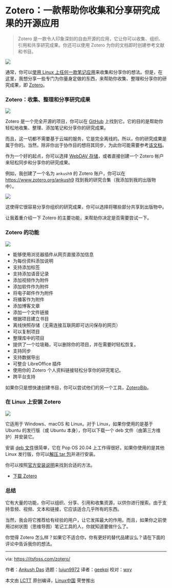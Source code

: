[#]: collector: (lujun9972)
[#]: translator: (geekpi)
[#]: reviewer: (wxy)
[#]: publisher: (wxy)
[#]: url: (https://linux.cn/article-12905-1.html)
[#]: subject: (Zotero: An Open Source App to Help You Collect & Share Research)
[#]: via: (https://itsfoss.com/zotero/)
[#]: author: (Ankush Das https://itsfoss.com/author/ankush/)

Zotero：一款帮助你收集和分享研究成果的开源应用
======

> Zotero 是一款令人印象深刻的自由开源的应用，它让你可以收集、组织、引用和共享研究成果。你还可以使用 Zotero 为你的文档即时创建参考文献和书目。

![](https://img.linux.net.cn/data/attachment/album/202012/09/213010i6o78b6y5gifyjtf.jpg)

通常，你可以[使用 Linux 上任何一款笔记应用][1]来收集和分享你的想法。但是，在这里，我想分享一些专门为你量身定做的东西，来帮助你收集、整理和分享你的研究成果，即 [Zotero][2]。

### Zotero：收集、整理和分享研究成果

![][3]

Zotero 是一个完全开源的项目，你可以在 [GitHub][4] 上找到它。它的目的是帮助你轻松地收集、整理、添加笔记和分享你的研究成果。

而且，这一切都不需要基于云端的服务，它是完全离线的。所以，你的研究成果是属于你的。当然，除非你出于协作目的想将其同步，为此你可能需要参考[该文档][5]。

作为一个好的起点，你可以选择 [WebDAV 存储][6]，或者直接创建一个 Zotero 帐户来轻松同步和分享你的研究成果。

例如，我创建了一个名为 `ankush9` 的 Zotero 账户，你可以在 <https://www.zotero.org/ankush9> 找到我的研究合集（我添加到我的出版物中）。

![][7]

这使得它很容易分享你组织的研究成果，你可以选择将哪些部分共享到出版物中。

让我着重介绍一下 Zotero 的主要功能，来帮助你决定是否需要尝试一下。

### Zotero 的功能

![][8]

  * 能够使用浏览器插件从网页直接添加信息
  * 为每份资料添加说明
  * 支持添加标签
  * 支持添加语音记录
  * 添加视频作为附件
  * 添加软件作为附件
  * 将电子邮件作为附件
  * 将播客作为附件
  * 添加博客文章
  * 添加一个文件链接
  * 根据项目建立书目
  * 离线快照存储（无需连接互联网即可访问保存的网页）
  * 可以复制项目
  * 整理库中的项目
  * 提供了一个垃圾箱，可以删除你的项目，并在需要时轻松恢复。
  * 支持同步
  * 支持数据导出
  * 可整合 LibreOffice 插件
  * 使用你的 Zotero 个人资料链接轻松分享你的研究笔记。
  * 跨平台支持

如果你只是想快速创建书目，你可以尝试他们的另一个工具，[ZoteroBib][9]。

### 在 Linux 上安装 Zotero

![][12]

它适用于 Windows、macOS 和 Linux。对于 Linux，如果你使用的是基于 Ubuntu 的发行版（或 Ubuntu 本身），你可以下载一个 deb 文件（由第三方维护）并安装它。

安装 [deb 文件][13]很简单，它在 Pop OS 20.04 上工作得很好。如果你使用的是其他 Linux 发行版，你可以[解压 tar 包][14]并进行安装。

你可以按照[官方安装说明][15]来找到合适的方法。

- [下载 Zotero][2]

### 总结

它有大量的功能，你可以组织、分享、引用和收集资源，以供你进行搜索。由于支持音频、视频、文本和链接，它应该适合几乎所有的东西。

当然，我会将它推荐给有经验的用户，让它发挥最大的作用。而且，如果你之前使用过树状图（思维导图）笔记工具的人，你就知道要做什么了。

你觉得 Zotero 怎么样？如果它不适合你，你有更好的替代品建议么？请在下面的评论中告诉我你的想法。

--------------------------------------------------------------------------------

via: https://itsfoss.com/zotero/

作者：[Ankush Das][a]
选题：[lujun9972][b]
译者：[geekpi](https://github.com/geekpi)
校对：[wxy](https://github.com/wxy)

本文由 [LCTT](https://github.com/LCTT/TranslateProject) 原创编译，[Linux中国](https://linux.cn/) 荣誉推出

[a]: https://itsfoss.com/author/ankush/
[b]: https://github.com/lujun9972
[1]: https://itsfoss.com/note-taking-apps-linux/
[2]: https://www.zotero.org/
[3]: https://i1.wp.com/itsfoss.com/wp-content/uploads/2020/11/zotero-app.png?resize=800%2C481&ssl=1
[4]: https://github.com/zotero/zotero
[5]: https://www.zotero.org/support/
[6]: https://en.wikipedia.org/wiki/WebDAV
[7]: https://i0.wp.com/itsfoss.com/wp-content/uploads/2020/11/zotero-online-publication.jpg?resize=800%2C600&ssl=1
[8]: https://i2.wp.com/itsfoss.com/wp-content/uploads/2020/11/zotero-extension.jpg?resize=800%2C414&ssl=1
[9]: https://zbib.org/
[12]: https://i1.wp.com/itsfoss.com/wp-content/uploads/2020/11/zotero-preferences.png?resize=800%2C489&ssl=1
[13]: https://itsfoss.com/install-deb-files-ubuntu/
[14]: https://en.wikipedia.org/wiki/Tarball
[15]: https://www.zotero.org/support/installation
